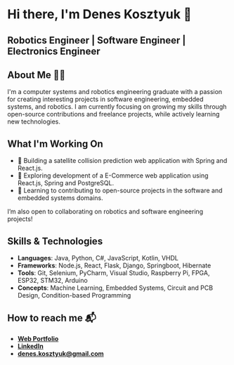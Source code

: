 # Hi there, I'm Denes Kosztyuk 👋

## Robotics Engineer | Software Engineer | Electronics Engineer

## About Me 👨‍🦰
I'm a computer systems and robotics engineering graduate with a passion for creating interesting projects in software engineering, embedded systems, and robotics.
I am currently focusing on growing my skills through open-source contributions and freelance projects, while actively learning new technologies.

## What I'm Working On
- 📡 Building a satellite collision prediction web application with Spring and React.js.
- 🤖 Exploring development of a E-Commerce web application using React.js, Spring and PostgreSQL.
- 🔧 Learning to contributing to open-source projects in the software and embedded systems domains.

I’m also open to collaborating on robotics and software engineering projects!

## Skills & Technologies
- **Languages**: Java, Python, C#, JavaScript, Kotlin, VHDL
- **Frameworks**: Node.js, React, Flask, Django, Springboot, Hibernate
- **Tools**: Git, Selenium, PyCharm, Visual Studio, Raspberry Pi, FPGA, ESP32, STM32, Arduino
- **Concepts**: Machine Learning, Embedded Systems, Circuit and PCB Design, Condition-based Programming

## How to reach me 📬
- [**Web Portfolio**](https://www.denesk.co.uk)
- [**LinkedIn**](https://www.linkedin.com/in/denes-kosztyuk-766889198/)
- **denes.kosztyuk@gmail.com**



<!--
**deneskosztyuk/deneskosztyuk** is a ✨ _special_ ✨ repository because its `README.md` (this file) appears on your GitHub profile.

Here are some ideas to get you started:

- 🔭 I’m currently working on ...
- 🌱 I’m currently learning ...
- 👯 I’m looking to collaborate on ...
- 🤔 I’m looking for help with ...
- 💬 Ask me about ...
- 📫 How to reach me: ...
- 😄 Pronouns: ...
- ⚡ Fun fact: ...
-->
